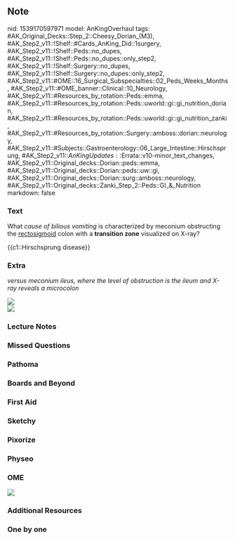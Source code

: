 ## Note
nid: 1539170597971
model: AnKingOverhaul
tags: #AK_Original_Decks::Step_2::Cheesy_Dorian_(M3), #AK_Step2_v11::!Shelf::#Cards_AnKing_Did::1surgery, #AK_Step2_v11::!Shelf::Peds::no_dupes, #AK_Step2_v11::!Shelf::Peds::no_dupes::only_step2, #AK_Step2_v11::!Shelf::Surgery::no_dupes, #AK_Step2_v11::!Shelf::Surgery::no_dupes::only_step2, #AK_Step2_v11::#OME::16_Surgical_Subspecialties::02_Peds_Weeks_Months, #AK_Step2_v11::#OME_banner::Clinical::10_Neurology, #AK_Step2_v11::#Resources_by_rotation::Peds::emma, #AK_Step2_v11::#Resources_by_rotation::Peds::uworld::gi::gi_nutrition_dorian, #AK_Step2_v11::#Resources_by_rotation::Peds::uworld::gi::gi_nutrition_zanki, #AK_Step2_v11::#Resources_by_rotation::Surgery::amboss::dorian::neurology, #AK_Step2_v11::#Subjects::Gastroenterology::06_Large_Intestine::Hirschsprung, #AK_Step2_v11::$AnKingUpdates::$Errata::v10-minor_text_changes, #AK_Step2_v11::Original_decks::Dorian::peds::emma, #AK_Step2_v11::Original_decks::Dorian::peds::uw::gi, #AK_Step2_v11::Original_decks::Dorian::surg::amboss::neurology, #AK_Step2_v11::Original_decks::Zanki_Step_2::Peds::GI_&_Nutrition
markdown: false

### Text
What <i>cause of bilious vomiting</i> is characterized by meconium
obstructing the <u>rectosigmoid</u> colon with a <b>transition
zone</b> visualized on X-ray?
<div>
  {{c1::Hirschsprung disease}}
</div>

### Extra
<i>versus meconium ileus, where the level of obstruction is the
ileum and X-ray reveals a microcolon</i>
<div>
  <i><img src="moar_1606536512074.png"></i>
</div>
<div>
  <i><img src="MI%20v%20HD_1606536512074.png"></i>
</div>

### Lecture Notes


### Missed Questions


### Pathoma


### Boards and Beyond


### First Aid


### Sketchy


### Pixorize


### Physeo


### OME
<div class="ome-widget">
  <a href=
  "https://onlinemeded.org/spa/neurology?ref=anki"><img src="_OME_AnkiFlashcards_Topic_5.png"></a>
</div>

### Additional Resources


### One by one

